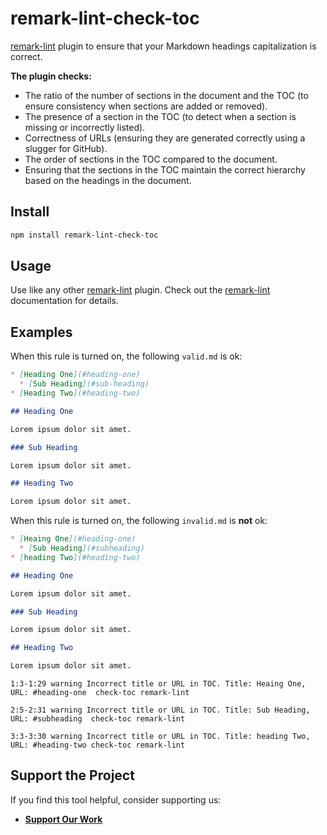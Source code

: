 # remark-lint-check-toc

[remark-lint](https://github.com/remarkjs/remark-lint) plugin to ensure that your Markdown headings capitalization is correct.

**The plugin checks:**

- The ratio of the number of sections in the document and the TOC (to ensure consistency when sections are added or removed).
- The presence of a section in the TOC (to detect when a section is missing or incorrectly listed).
- Correctness of URLs (ensuring they are generated correctly using a slugger for GitHub).
- The order of sections in the TOC compared to the document.
- Ensuring that the sections in the TOC maintain the correct hierarchy based on the headings in the document.

## Install

```sh
npm install remark-lint-check-toc
```

## Usage

Use like any other [remark-lint](https://github.com/remarkjs/remark-lint) plugin.
Check out the [remark-lint](https://github.com/remarkjs/remark-lint) documentation for details.

## Examples

When this rule is turned on, the following `valid.md` is ok:

```md
* [Heading One](#heading-one)
  * [Sub Heading](#sub-heading)
* [Heading Two](#heading-two)

## Heading One

Lorem ipsum dolor sit amet.

### Sub Heading

Lorem ipsum dolor sit amet.

## Heading Two

Lorem ipsum dolor sit amet.
```

When this rule is turned on, the following `invalid.md` is **not** ok:

```md
* [Heaing One](#heading-one)
  * [Sub Heading](#subheading)
* [heading Two](#heading-two)

## Heading One

Lorem ipsum dolor sit amet.

### Sub Heading

Lorem ipsum dolor sit amet.

## Heading Two

Lorem ipsum dolor sit amet.
```

```text
1:3-1:29 warning Incorrect title or URL in TOC. Title: Heaing One, URL: #heading-one  check-toc remark-lint

2:5-2:31 warning Incorrect title or URL in TOC. Title: Sub Heading, URL: #subheading  check-toc remark-lint

3:3-3:30 warning Incorrect title or URL in TOC. Title: heading Two, URL: #heading-two check-toc remark-lint
```

## Support the Project

If you find this tool helpful, consider supporting us:

- [**Support Our Work**](https://ilyatitov.vercel.app/payments)

